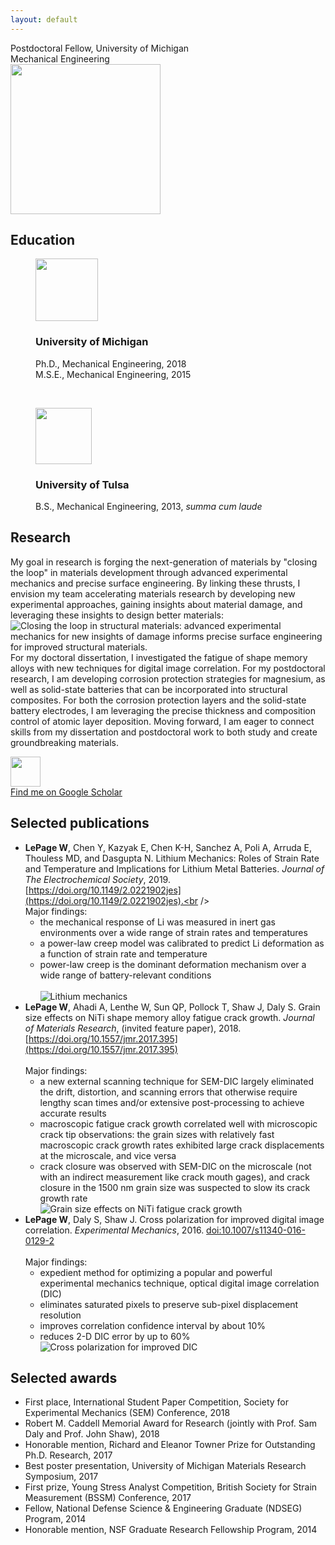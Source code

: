```yaml
---
layout: default
---
```


<div class="centeredtext tagline">Postdoctoral Fellow, University of Michigan<br />Mechanical Engineering</div>
<div id="mugshot">
	<img src="img/profile.jpg" width="240" height="240" class="rounded8" />
</div>

## Education
<figure>
	<img src="img/Michigan3.png" width="100" />
	<div class="centeredtext">	
	<h3>University of Michigan</h3>
	<figcaption>Ph.D., Mechanical Engineering, 2018</figcaption>
	<figcaption>M.S.E., Mechanical Engineering, 2015</figcaption>
	</div>
</figure>
<p>&nbsp;</p>
<figure>
	<img src="img/Tulsa2.png" width="90" />
	<div class="centeredtext">
	<h3>University of Tulsa</h3>
	<figcaption>B.S., Mechanical Engineering, 2013, <em>summa cum laude</em></figcaption>
	</div>
</figure>

## Research
My goal in research is forging the next-generation of materials by "closing the loop" in materials development through advanced experimental mechanics and precise surface engineering. 
By linking these thrusts, I envision my team accelerating materials research by developing new experimental approaches, gaining insights about material damage, and leveraging these insights to design better materials:
<br />
![Closing the loop in structural materials: advanced experimental mechanics for new insights of damage informs precise surface engineering for improved structural materials.](img/approach-01.png "Closing the loop in structural materials: advanced experimental mechanics for new insights of damage informs precise surface engineering for improved structural materials.")
For my doctoral dissertation, I investigated the fatigue of shape memory alloys with new techniques for digital image correlation. For my postdoctoral research, I am developing corrosion protection strategies for magnesium, as well as solid-state batteries that can be incorporated into structural composites. For both the corrosion protection layers and the solid-state battery electrodes, I am leveraging the precise thickness and composition control of atomic layer deposition. Moving forward, I am eager to connect skills from my dissertation and postdoctoral work to both study and create groundbreaking materials. 

<div id="Ricons">
	<a class="Ricon" href="https://scholar.google.com/citations?user=ACk2g1gAAAAJ">
	<img class="Ricon" src="img/gs.png" width="48" height="48" />
	<figcaption>Find me on Google Scholar</figcaption>
	</a>
</div>

## Selected publications
+ __LePage W__, Chen Y, Kazyak E, Chen K-H, Sanchez A, Poli A, Arruda E, Thouless MD, and Dasgupta N. Lithium Mechanics: Roles of Strain Rate and Temperature and Implications for Lithium Metal Batteries. _Journal of The Electrochemical Society_, 2019. [https://doi.org/10.1149/2.0221902jes](https://doi.org/10.1149/2.0221902jes).<br /><br />
Major findings:
	+ the mechanical response of Li was measured in inert gas environments over a wide range of strain rates and temperatures
	+ a power-law creep model was calibrated to predict Li deformation as a function of strain rate and temperature
	+ power-law creep is the dominant deformation mechanism over a wide range of battery-relevant conditions<br /><br />
![Lithium mechanics](img/TOC_LiMechanics.png "Lithium mechanics")<br />
+ __LePage W__, Ahadi A, Lenthe W, Sun QP, Pollock T, Shaw J, Daly S. Grain size effects on NiTi shape memory alloy fatigue crack growth. _Journal of Materials Research_, (invited feature paper), 2018. [https://doi.org/10.1557/jmr.2017.395](https://doi.org/10.1557/jmr.2017.395)<br /><br />
Major findings:
	+ a new external scanning technique for SEM-DIC largely eliminated the drift, distortion, and scanning errors that otherwise require lengthy scan times and/or extensive post-processing to achieve accurate results
	+ macroscopic fatigue crack growth correlated well with microscopic crack tip observations: the grain sizes with relatively fast macroscopic crack growth rates exhibited large crack displacements at the microscale, and vice versa
	+ crack closure was observed with SEM-DIC on the microscale (not with an indirect measurement like crack mouth gages), and crack closure in the 1500 nm grain size was suspected to slow its crack growth rate<br />
![Grain size effects on NiTi fatigue crack growth](img/TOC_grainsizeNiTiFatigue-01.png "Grain size effects on NiTi fatigue crack growth")<br />
+ __LePage W__, Daly S, Shaw J. Cross polarization for improved digital image correlation. _Experimental Mechanics_, 2016. [doi:10.1007/s11340-016-0129-2](http://doi.org/10.1007/s11340-016-0129-2)<br /><br />
Major findings:
	+ expedient method for optimizing a popular and powerful experimental mechanics technique, optical digital image correlation (DIC)
	+ eliminates saturated pixels to preserve sub-pixel displacement resolution
	+ improves correlation confidence interval by about 10%
	+ reduces 2-D DIC error by up to 60%<br />
![Cross polarization for improved DIC](img/TOC_crosspolarization.png "Cross polarization for improved DIC")<br />

## Selected awards
+ First place, International Student Paper Competition, Society for Experimental Mechanics (SEM) Conference, 2018
+ Robert M. Caddell Memorial Award for Research (jointly with Prof. Sam Daly and Prof. John Shaw), 2018
+ Honorable mention, Richard and Eleanor Towner Prize for Outstanding Ph.D. Research, 2017
+ Best poster presentation, University of Michigan Materials Research Symposium, 2017
+ First prize, Young Stress Analyst Competition, British Society for Strain Measurement (BSSM) Conference, 2017
+ Fellow, National Defense Science & Engineering Graduate (NDSEG) Program, 2014
+ Honorable mention, NSF Graduate Research Fellowship Program, 2014
